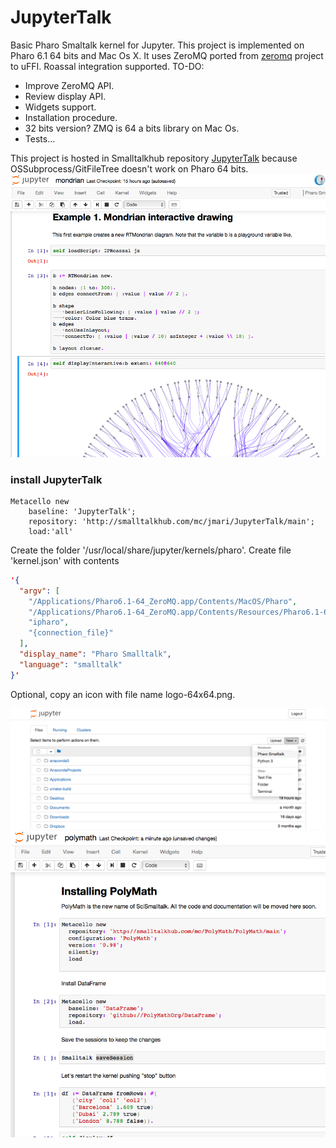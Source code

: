 # JupyterTalk
Basic Pharo Smaltalk kernel for Jupyter. This project is implemented on Pharo 6.1 64 bits and Mac Os X. 
It uses ZeroMQ ported from <a href="http://smalltalkhub.com/#!/~panuw/zeromq">zeromq</a> project to uFFI.
Roassal integration supported.
TO-DO:
- Improve ZeroMQ API.
- Review display API.
- Widgets support.
- Installation procedure.
- 32 bits version? ZMQ is 64 a bits library on Mac Os.
- Tests...

This project is hosted in Smalltalkhub repository <a href="http://smalltalkhub.com/#!/~jmari/JupyterTalk">JupyterTalk</a> because OSSubprocess/GitFileTree doesn't work on Pharo 64 bits.
![JupyterTalk in Action](/jup3.png)

### install JupyterTalk
```Smalltalk
Metacello new 
	baseline: 'JupyterTalk';
	repository: 'http://smalltalkhub.com/mc/jmari/JupyterTalk/main';
	load:'all'
```
Create the folder	'/usr/local/share/jupyter/kernels/pharo'. Create file	'kernel.json' with contents
```JSON
'{
  "argv": [
    "/Applications/Pharo6.1-64_ZeroMQ.app/Contents/MacOS/Pharo",
    "/Applications/Pharo6.1-64_ZeroMQ.app/Contents/Resources/Pharo6.1-64.image",
    "ipharo",
    "{connection_file}"
  ],
  "display_name": "Pharo Smalltalk",
  "language": "smalltalk"
}'
```
Optional, copy an icon with file name logo-64x64.png.

![Starting JupyterTalk](/jup1.png)
![JupyterTalk in Action](/jup2.png)
